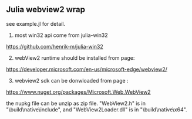 ## Julia webview2 wrap

see example.jl for detail.

1. most win32 api come from julia-win32

https://github.com/henrik-m/julia-win32

2. webView2 runtime should be installed from page:
   
https://developer.microsoft.com/en-us/microsoft-edge/webview2/

3. webview2 sdk can be donwloaded from page :

https://www.nuget.org/packages/Microsoft.Web.WebView2 

the nupkg file can be unzip as zip file. "WebView2.h" is in "\build\native\include", and "WebView2Loader.dll" is in "\build\native\x64".
